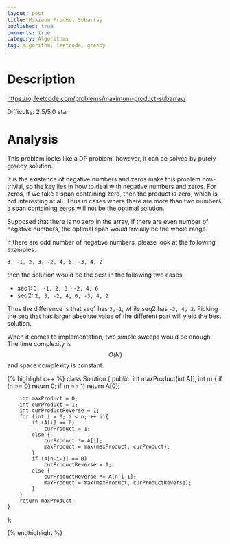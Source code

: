 ```yaml
---
layout: post
title: Maximum Product Subarray
published: true
comments: true
category: Algorithms
tag: algorithm, leetcode, greedy
---
```


# Description

https://oj.leetcode.com/problems/maximum-product-subarray/

Difficulty: 2.5/5.0 star


# Analysis

This problem looks like a DP problem, however, it can be solved by purely greedy solution.

It is the existence of negative numbers and zeros make this problem non-trivial, so the key lies in how to deal with negative numbers and zeros. For zeros, if we take a span containing zero, then the product is zero, which is not interesting at all. Thus in cases where there are more than two numbers, a span containing zeros will not be the optimal solution.

Supposed that there is no zero in the array, if there are even number of negative numbers, the optimal span would trivially be the whole range.

If there are odd number of negative numbers, please look at the following examples.

``3, -1, 2, 3, -2, 4, 6, -3, 4, 2``

then the solution would be the best in the following two cases

- seq1: ``3, -1, 2, 3, -2, 4, 6``
- seq2: ``2, 3, -2, 4, 6, -3, 4, 2``

Thus the difference is that seq1 has ``3,-1``, while seq2 has ``-3, 4, 2``. Picking the seq that has larger absolute value of the different part will yield the best solution.

When it comes to implementation, two simple sweeps would be enough. The time complexity is $$O(N)$$ and space complexity is constant.


{% highlight c++ %}
class Solution {
public:
	int maxProduct(int A[], int n) {
		if (n == 0)
			return 0;
		if (n == 1)
			return A[0];

		int maxProduct = 0;
		int curProduct = 1;
		int curProductReverse = 1;
		for (int i = 0; i < n; ++ i){
			if (A[i] == 0)
				curProduct = 1;				
			else {
				curProduct *= A[i];
				maxProduct = max(maxProduct, curProduct);
			}
			if (A[n-i-1] == 0)
				curProductReverse = 1;
			else {
				curProductReverse *= A[n-i-1];
				maxProduct = max(maxProduct, curProductReverse);
			}		
		}
		return maxProduct;
	}
};



{% endhighlight %}







